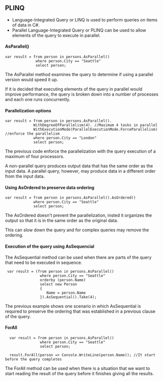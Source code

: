 ## PLINQ

- Language-Integrated Query or LINQ is used to perform queries on items of data in C#.
- Parallel Language-Integrated Query or PLINQ can be used to allow elements of the query to execute in parallel.

#### AsParallel()
```
var result = from person in persons.AsParallel()
              where person.City == "Seattle"
              select person;
```

The AsParallel method examines the query to determine if using a parallel version would speed it up.

If it is decided that executing elements of the query in parallel would improve performance, the query is broken down into a number of processes and each one runs concurrently.

#### Parallelization options
```
var result = from person in persons.AsParallel().
             WithDegreeOfParallelism(4). //Maximum 4 tasks in parallel
             WithExecutionMode(ParallelExecutionMode.ForceParallelism) //enforce the parallelism
             where person.City == "London"
             select person;
```

The previous code enforce the parallelization with the query execution of a maximum of four processors.

A non-parallel query produces output data that has the same order as the input data. A parallel query, however, may produce data in a different order from the input data.

#### Using AsOrdered to preserve data ordering
```
var result = from person in persons.AsParallel().AsOrdered()
             where person.City == "Seattle"
             select person;
```
The AsOrdered doesn't prevent the parallelization, insted it organizes the output so that it is in the same order as the original data. 

This can slow down the query and for complex queries may remove the ordering.

#### Execution of the query using AsSequencial

The AsSequential method can be used when there are parts of the query that need to be executed in sequence.

```
 var result = (from person in persons.AsParallel()
                where person.City == "Seattle"
                orderby (person.Name)
                select new Person
                {
                   Name = person.Name
                }).AsSequential().Take(4);
```
The previous example shows one scenario in which AsSequential is required to preserve the ordering that was established in a previous clause of the query.

#### ForAll
```
  var result = from person in persons.AsParallel()
                where person.City == "Seattle"
                select person;
  
  result.ForAll(person => Console.WriteLine(person.Name)); //It start before the query completes
```

The ForAll method can be used when there is a situation that we want to start reading the result of the query before it finishes giving all the results.

         
